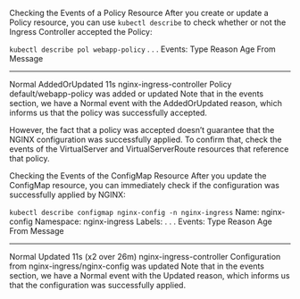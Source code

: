 Checking the Events of a Policy Resource
After you create or update a Policy resource, you can use `kubectl describe` to check whether or not the Ingress Controller accepted the Policy:

`kubectl describe pol webapp-policy`
. . .
Events:
  Type    Reason          Age   From                      Message
  ----    ------          ----  ----                      -------
  Normal  AddedOrUpdated  11s   nginx-ingress-controller  Policy default/webapp-policy was added or updated
Note that in the events section, we have a Normal event with the AddedOrUpdated reason, which informs us that the policy was successfully accepted.

However, the fact that a policy was accepted doesn’t guarantee that the NGINX configuration was successfully applied. To confirm that, check the events of the VirtualServer and VirtualServerRoute resources that reference that policy.

Checking the Events of the ConfigMap Resource
After you update the ConfigMap resource, you can immediately check if the configuration was successfully applied by NGINX:

`kubectl describe configmap nginx-config -n nginx-ingress`
Name:         nginx-config
Namespace:    nginx-ingress
Labels:       <none>
. . .
Events:
  Type    Reason   Age                From                      Message
  ----    ------   ----               ----                      -------
  Normal  Updated  11s (x2 over 26m)  nginx-ingress-controller  Configuration from nginx-ingress/nginx-config was updated
Note that in the events section, we have a Normal event with the Updated reason, which informs us that the configuration was successfully applied.
